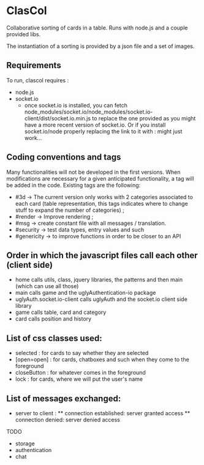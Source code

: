 ClasCol
============

Collaborative sorting of cards in a table. Runs with node.js and a couple provided libs.

The instantiation of a sorting is provided by a json file and a set of images.

Requirements
------------
To run, clascol requires :
* node.js
* socket.io
    * once socket.io is installed, you can fetch node_modules/socket.io/node_modules/socket.io-client/dist/socket.io.min.js to replace the one provided as you might have a more recent version of socket.io. Or if you install socket.io/node properly replacing the link to it with : <script src="/socket.io/socket.io.js"></script> might just work…

Coding conventions and tags
------------------------
Many functionalities will not be developed in the first versions. When modifications are necessary for a given anticipated functionality, a tag will be added in the code.
Existing tags are the following:
* #3d → The current version only works with 2 categories associated to each card (table representation, this tags indicates where to change stuff to expand the number of categories) ;
* #render → Improve rendering ;
* #msg → create constant file with all messages / translation.
* #security → test data types, entry values and such
* #genericity → to improve functions in order to be closer to an API

Order in which the javascript files call each other (client side)
-----------------------------------------------------------------
* home calls utils, class, jquery libraries, the patterns and then main (which can use all those)
* main calls game and the uglyAuthentication-io package
* uglyAuth.socket.io-client calls uglyAuth and the socket.io client side library
* game calls table, card and category
* card calls position and history


List of css classes used:
-------------------------
* selected : for cards to say whether they are selected
* [open=open] : for cards, chatboxes and such when they come to the foreground
* closeButton : for whatever comes in the foreground
* lock : for cards, where we will put the user's name

List of messages exchanged:
---------------------------
* server to client :
    ** connection established: server granted access
    ** connection denied: server denied access

TODO
* storage
* authentication
* chat